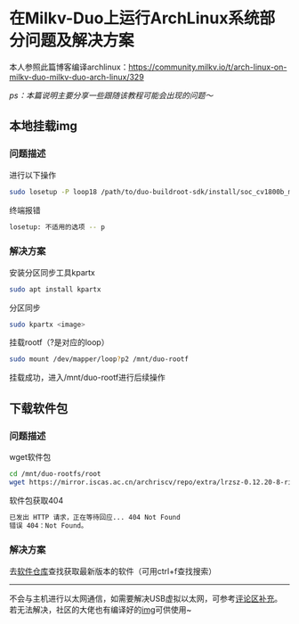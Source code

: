# 在Milkv-Duo上运行ArchLinux系统部分问题及解决方案

本人参照此篇博客编译archlinux：https://community.milkv.io/t/arch-linux-on-milkv-duo-milkv-duo-arch-linux/329

*ps：本篇说明主要分享一些跟随该教程可能会出现的问题～*



## 本地挂载img
### 问题描述

进行以下操作
```bash 
sudo losetup -P loop18 /path/to/duo-buildroot-sdk/install/soc_cv1800b_milkv_duo_sd/milkv-duo.img
```

终端报错
```bash
losetup: 不适用的选项 -- p
```

### 解决方案
安装分区同步工具kpartx
```bash
sudo apt install kpartx
```

分区同步
```bash
sudo kpartx <image> 
```

挂载rootf（?是对应的loop）
```bash
sudo mount /dev/mapper/loop?p2 /mnt/duo-rootf
```

挂载成功，进入/mnt/duo-rootf进行后续操作

## 下载软件包
### 问题描述
wget软件包
```bash
cd /mnt/duo-rootfs/root
wget https://mirror.iscas.ac.cn/archriscv/repo/extra/lrzsz-0.12.20-8-riscv64.pkg.tar.zst
```
软件包获取404
```bash
已发出 HTTP 请求，正在等待回应... 404 Not Found
错误 404：Not Found。
```

### 解决方案
去[软件仓库](https://mirror.iscas.ac.cn/archriscv/repo/)查找获取最新版本的软件（可用ctrl+f查找搜索）

---
不会与主机进行以太网通信，如需要解决USB虚拟以太网，可参考[评论区补充](https://community.milkv.io/t/arch-linux-on-milkv-duo-milkv-duo-arch-linux/329/7)。若无法解决，社区的大佬也有编译好的[img](https://xyzdims.com/3d-printers/misc-hardware-notes/iot-milk-v-duo-risc-v-esbc-running-linux/#References:~:text=0%22%20%3E%3E%20/etc/fstab-,ArchLinux%20Disk%20Image,-I%20followed%20this)可供使用~